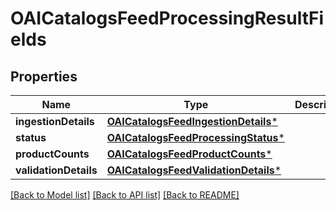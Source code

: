 # OAICatalogsFeedProcessingResultFields

## Properties
Name | Type | Description | Notes
------------ | ------------- | ------------- | -------------
**ingestionDetails** | [**OAICatalogsFeedIngestionDetails***](OAICatalogsFeedIngestionDetails.md) |  | 
**status** | [**OAICatalogsFeedProcessingStatus***](OAICatalogsFeedProcessingStatus.md) |  | 
**productCounts** | [**OAICatalogsFeedProductCounts***](OAICatalogsFeedProductCounts.md) |  | 
**validationDetails** | [**OAICatalogsFeedValidationDetails***](OAICatalogsFeedValidationDetails.md) |  | 

[[Back to Model list]](../README.md#documentation-for-models) [[Back to API list]](../README.md#documentation-for-api-endpoints) [[Back to README]](../README.md)


